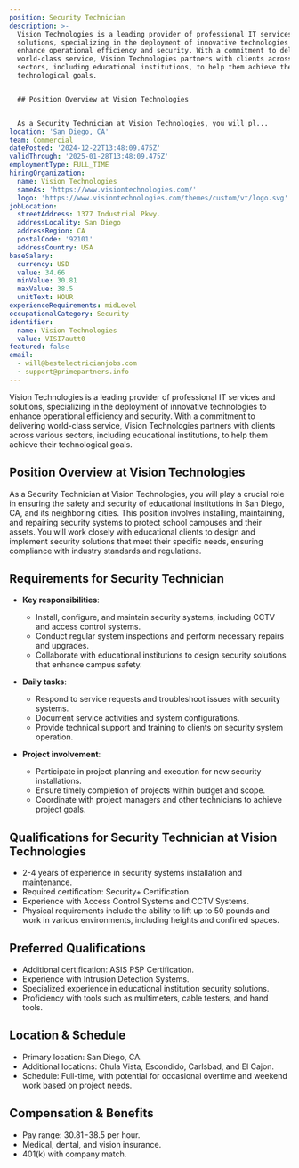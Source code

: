 ```yaml
---
position: Security Technician
description: >-
  Vision Technologies is a leading provider of professional IT services and
  solutions, specializing in the deployment of innovative technologies to
  enhance operational efficiency and security. With a commitment to delivering
  world-class service, Vision Technologies partners with clients across various
  sectors, including educational institutions, to help them achieve their
  technological goals.


  ## Position Overview at Vision Technologies


  As a Security Technician at Vision Technologies, you will pl...
location: 'San Diego, CA'
team: Commercial
datePosted: '2024-12-22T13:48:09.475Z'
validThrough: '2025-01-28T13:48:09.475Z'
employmentType: FULL_TIME
hiringOrganization:
  name: Vision Technologies
  sameAs: 'https://www.visiontechnologies.com/'
  logo: 'https://www.visiontechnologies.com/themes/custom/vt/logo.svg'
jobLocation:
  streetAddress: 1377 Industrial Pkwy.
  addressLocality: San Diego
  addressRegion: CA
  postalCode: '92101'
  addressCountry: USA
baseSalary:
  currency: USD
  value: 34.66
  minValue: 30.81
  maxValue: 38.5
  unitText: HOUR
experienceRequirements: midLevel
occupationalCategory: Security
identifier:
  name: Vision Technologies
  value: VISI7autt0
featured: false
email:
  - will@bestelectricianjobs.com
  - support@primepartners.info
---
```




Vision Technologies is a leading provider of professional IT services and solutions, specializing in the deployment of innovative technologies to enhance operational efficiency and security. With a commitment to delivering world-class service, Vision Technologies partners with clients across various sectors, including educational institutions, to help them achieve their technological goals.

## Position Overview at Vision Technologies

As a Security Technician at Vision Technologies, you will play a crucial role in ensuring the safety and security of educational institutions in San Diego, CA, and its neighboring cities. This position involves installing, maintaining, and repairing security systems to protect school campuses and their assets. You will work closely with educational clients to design and implement security solutions that meet their specific needs, ensuring compliance with industry standards and regulations.

## Requirements for Security Technician

- **Key responsibilities**: 
  - Install, configure, and maintain security systems, including CCTV and access control systems.
  - Conduct regular system inspections and perform necessary repairs and upgrades.
  - Collaborate with educational institutions to design security solutions that enhance campus safety.

- **Daily tasks**:
  - Respond to service requests and troubleshoot issues with security systems.
  - Document service activities and system configurations.
  - Provide technical support and training to clients on security system operation.

- **Project involvement**:
  - Participate in project planning and execution for new security installations.
  - Ensure timely completion of projects within budget and scope.
  - Coordinate with project managers and other technicians to achieve project goals.

## Qualifications for Security Technician at Vision Technologies

- 2-4 years of experience in security systems installation and maintenance.
- Required certification: Security+ Certification.
- Experience with Access Control Systems and CCTV Systems.
- Physical requirements include the ability to lift up to 50 pounds and work in various environments, including heights and confined spaces.

## Preferred Qualifications

- Additional certification: ASIS PSP Certification.
- Experience with Intrusion Detection Systems.
- Specialized experience in educational institution security solutions.
- Proficiency with tools such as multimeters, cable testers, and hand tools.

## Location & Schedule

- Primary location: San Diego, CA.
- Additional locations: Chula Vista, Escondido, Carlsbad, and El Cajon.
- Schedule: Full-time, with potential for occasional overtime and weekend work based on project needs.

## Compensation & Benefits

- Pay range: $30.81-$38.5 per hour.
- Medical, dental, and vision insurance.
- 401(k) with company match.
